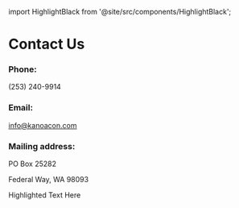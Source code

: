 import HighlightBlack from '@site/src/components/HighlightBlack';

# Contact Us

### Phone:

(253) 240-9914

### Email:

info@kanoacon.com

### Mailing address:

PO Box 25282

Federal Way, WA 98093

<HighlightBlack color="#25c2a0">Highlighted Text Here</HighlightBlack> 
